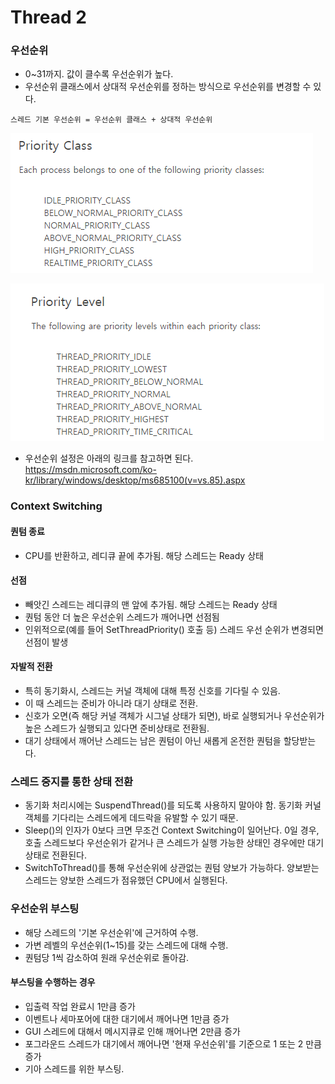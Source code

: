 # Thread 2

### 우선순위
* 0~31까지. 값이 클수록 우선순위가 높다.
* 우선순위 클래스에서 상대적 우선순위를 정하는 방식으로 우선순위를 변경할 수 있다.

```
스레드 기본 우선순위 = 우선순위 클래스 + 상대적 우선순위
```

![](../../../images/Windows_System_Technology/3.PNG)

![](../../../images/Windows_System_Technology/2.PNG)

* 우선순위 설정은 아래의 링크를 참고하면 된다.  
https://msdn.microsoft.com/ko-kr/library/windows/desktop/ms685100(v=vs.85).aspx

### Context Switching

#### 퀀텀 종료
* CPU를 반환하고, 레디큐 끝에 추가됨. 해당 스레드는 Ready 상태
#### 선점
* 빼앗긴 스레드는 레디큐의 맨 앞에 추가됨. 해당 스레드는 Ready 상태
* 퀀텀 동안 더 높은 우선순위 스레드가 깨어나면 선점됨
* 인위적으로(예를 들어 SetThreadPriority() 호출 등) 스레드 우선 순위가 변경되면 선점이 발생

#### 자발적 전환
* 특히 동기화시, 스레드는 커널 객체에 대해 특정 신호를 기다릴 수 있음.
* 이 때 스레드는 준비가 아니라 대기 상태로 전환.
* 신호가 오면(즉 해당 커널 객체가 시그널 상태가 되면), 바로 실행되거나 우선순위가 높은 스레드가 실행되고 있다면 준비상태로 전환됨.
* 대기 상태에서 깨어난 스레드는 남은 퀀텀이 아닌 새롭게 온전한 퀀텀을 할당받는다.


### 스레드 중지를 통한 상태 전환
* 동기화 처리시에는 SuspendThread()를 되도록 사용하지 말아야 함. 동기화 커널 객체를 기다리는 스레드에게 데드락을 유발할 수 있기 때문.
* Sleep()의 인자가 0보다 크면 무조건 Context Switching이 일어난다. 0일 경우, 호출 스레드보다 우선순위가 같거나 큰 스레드가 실행 가능한 상태인 경우에만 대기 상태로 전환된다.
* SwitchToThread()를 통해 우선순위에 상관없는 퀀텀 양보가 가능하다. 양보받는 스레드는 양보한 스레드가 점유했던 CPU에서 실행된다.


### 우선순위 부스팅

* 해당 스레드의 '기본 우선순위'에 근거하여 수행.
* 가변 레벨의 우선순위(1~15)를 갖는 스레드에 대해 수행.
* 퀀텀당 1씩 감소하여 원래 우선순위로 돌아감.

#### 부스팅을 수행하는 경우
* 입출력 작업 완료시 1만큼 증가
* 이벤트나 세마포어에 대한 대기에서 깨어나면 1만큼 증가
* GUI 스레드에 대해서 메시지큐로 인해 깨어나면 2만큼 증가
* 포그라운드 스레드가 대기에서 깨어나면 '현재 우선순위'를 기준으로 1 또는 2 만큼 증가
* 기아 스레드를 위한 부스팅.
